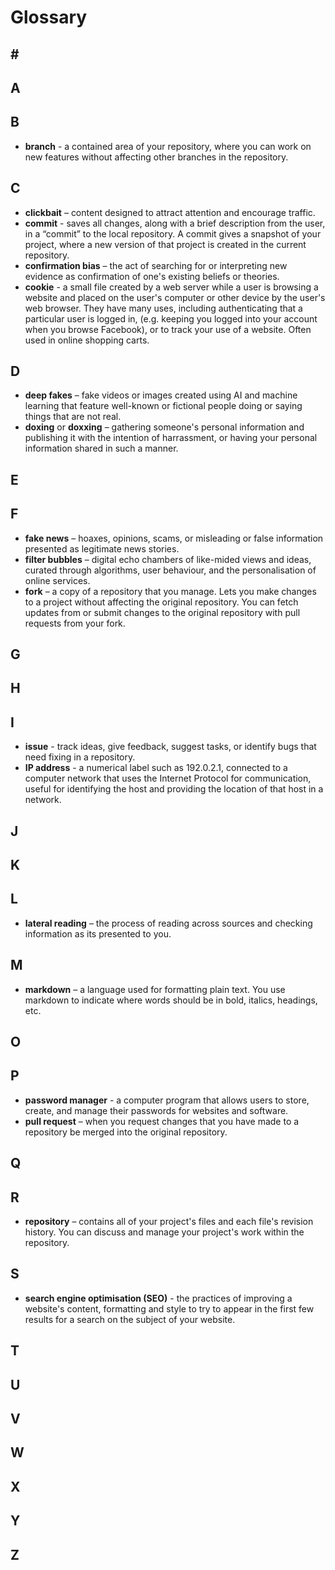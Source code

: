# Glossary

## \#

## A

## B

* **branch** - a contained area of your repository, where you can work on new features without affecting other branches in the repository. 

## C

* **clickbait** – content designed to attract attention and encourage traffic.
* **commit** - saves all changes, along with a brief description from the user, in a “commit” to the local repository. A commit gives a snapshot of your project, where a new version of that project is created in the current repository.
* **confirmation bias** – the act of searching for or interpreting new evidence as confirmation of one's existing beliefs or theories.
* **cookie** - a small file created by a web server while a user is browsing a website and placed on the user's computer or other device by the user's web browser. They have many uses, including authenticating that a particular user is logged in, (e.g. keeping you logged into your account when you browse Facebook), or to track your use of a website.  Often used in online shopping carts.

## D

* **deep fakes** – fake videos or images created using AI and machine learning that feature well-known or fictional people doing or saying things that are not real.
* **doxing** or **doxxing** – gathering someone's personal information and publishing it with the intention of harrassment, or having your personal information shared in such a manner.

## E

## F

* **fake news** – hoaxes, opinions, scams, or misleading or false information presented as legitimate news stories.
* **filter bubbles** – digital echo chambers of like-mided views and ideas, curated through algorithms, user behaviour, and the personalisation of online services.
* **fork** – a copy of a repository that you manage. Lets you make changes to a project without affecting the original repository. You can fetch updates from or submit changes to the original repository with pull requests from your fork.

## G

## H

## I

* **issue** - track ideas, give feedback, suggest tasks, or identify bugs that need fixing in a repository.
* **IP address** - a numerical label such as 192.0.2.1, connected to a computer network that uses the Internet Protocol for communication, useful for identifying the host and providing the location of that host in a network.  

## J

## K

## L

* **lateral reading** – the process of reading across sources and checking information as its presented to you.

## M

* **markdown** – a language used for formatting plain text. You use markdown to indicate where words should be in bold, italics, headings, etc.

## O

## P

* **password manager** - a computer program that allows users to store, create, and manage their passwords for websites and software.
* **pull request** – when you request changes that you have made to a repository be merged into the original repository.

## Q

## R

* **repository** – contains all of your project's files and each file's revision history. You can discuss and manage your project's work within the repository.

## S

* **search engine optimisation (SEO)** - the practices of improving a website's content, formatting and style to try to appear in the first few results for a search on the subject of your website.

## T

## U

## V

## W

## X

## Y

## Z

